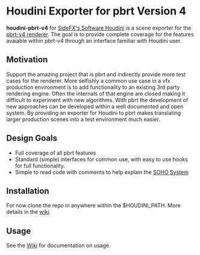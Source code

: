 Houdini Exporter for pbrt Version 4
===================================

**houdini-pbrt-v4** for [SideFX's Software Houdini](https://www.sidefx.com) is a scene exporter for the
[pbrt-v4 renderer](https://pbrt.org/). The goal is to provide complete coverage for the features avaiable within pbrt-v4 through
an interface familiar with Houdini user.

Motivation
----------
Support the amazing project that is pbrt and indirectly provide more test cases for the renderer.
More selfishly a common use case in a vfx production environment is to add functionality to an existing 3rd party rendering engine.
Often the internals of that engine are closed making it difficult to experiment with new algorithms.
With pbrt the development of new approaches can be developed within a well documented and open system.
By providing an exporter for Houdini to pbrt makes translating larger production scenes into a test environment much easier.

Design Goals
------------
* Full coverage of all pbrt features
* Standard (simple) interfaces for common use, with easy to use hooks for full functionality.
* Simple to read code with comments to help explain the [SOHO System](https://www.sidefx.com/docs/hdk/_h_d_k__s_o_h_o.html)

Installation
------------
For now clone the repo in anywhere within the $HOUDINI_PATH. More details in the [wiki](../../wiki/Installation).

Usage
-----
See the [Wiki](../../wiki) for documentation on usage.

